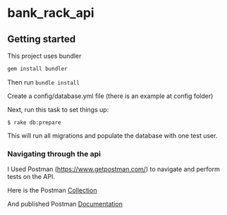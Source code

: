 # bank_rack_api

## Getting started

This project uses bundler

```ruby
gem install bundler
```
Then run `bundle install`

Create a config/database.yml file (there is an example at config folder)

Next, run this task to set things up:

```console
$ rake db:prepare
```

This will run all migrations and populate the database with one test user.

### Navigating through the api

I Used Postman (https://www.getpostman.com/) to navigate and perform tests on the API.

Here is the Postman [Collection](https://www.getpostman.com/collections/a50aab55b0d7e4196500)

And published Postman [Documentation](https://documenter.getpostman.com/view/630023/bank-rack/6taZ4tG)